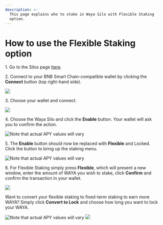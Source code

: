 ```yaml
---
description: >-
  This page explains who to stake in Waya Silo with Flexible Staking
  option.
---
```


# How to use the Flexible Staking option

1\. Go to the Silos page [here](https://PlexSwap.finance/pools).

2\. Connect to your BNB Smart Chain-compatible wallet by clicking the **Connect** button (top right-hand side).

![](<../../../.gitbook/assets/2-how-to-stake-in-crop-silos (1) (1) (1) (1) (1) (1) (5).png>)

3\. Choose your wallet and connect.

![](<../../../.gitbook/assets/3-how-to-stake-in-crop-silos (1) (1) (1) (1) (1).png>)

4\. Choose the Waya Silo and click the **Enable** button. Your wallet will ask you to confirm the action.

![Note that actual APY values will vary](../../../.gitbook/assets/waya-silo-notenable.png)

5\. The **Enable** button should now be replaced with **Flexible** and Locked. Click the button to bring up the staking menu.

![Note that actual APY values will vary](../../../.gitbook/assets/waya-silo-enabled1-small.png)

6\. For Flexible Staking simply press **Flexible**, which will present a new window, enter the amount of WAYA you wish to stake, click **Confirm** and confirm the transaction in your wallet.

![](../../../.gitbook/assets/waya-silo-flex-deposit.png)

Want to convert your flexible staking to fixed-term staking to earn more WAYA? Simply click **Convert to Lock** and choose how long you want to lock your WAYA.

![Note that actual APY values will vary](../../../.gitbook/assets/waya-silo-flex-convert.png) ![](../../../.gitbook/assets/waya-silo-convert-lock.png)
